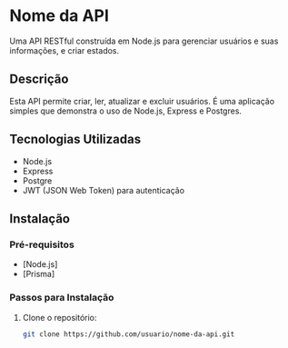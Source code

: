 # Nome da API

Uma API RESTful construída em Node.js para gerenciar usuários e suas informações, e criar estados.

## Descrição

Esta API permite criar, ler, atualizar e excluir usuários. É uma aplicação simples que demonstra o uso de Node.js, Express e Postgres.

## Tecnologias Utilizadas

- Node.js
- Express
- Postgre
- JWT (JSON Web Token) para autenticação

## Instalação

### Pré-requisitos

- [Node.js]
- [Prisma]

### Passos para Instalação

1. Clone o repositório:
   ```bash
   git clone https://github.com/usuario/nome-da-api.git
